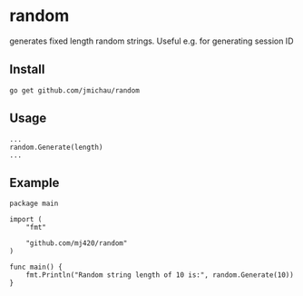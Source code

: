 # random
generates fixed length random strings. Useful e.g. for generating session ID

## Install
```shell
go get github.com/jmichau/random
```

## Usage
```golang
...
random.Generate(length)
...
```

## Example
```golang
package main

import (
	"fmt"

	"github.com/mj420/random"
)

func main() {
	fmt.Println("Random string length of 10 is:", random.Generate(10))
}
```
